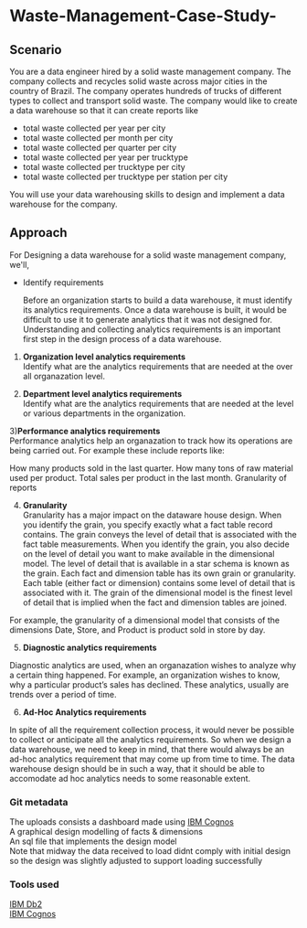 # Waste-Management-Case-Study-

## Scenario 
You are a data engineer hired by a solid waste management company. The company collects and recycles solid waste across major cities in the country of Brazil. The company operates hundreds of trucks of different types to collect and transport solid waste. The company would like to create a data warehouse so that it can create reports like  

* total waste collected per year per city 
* total waste collected per month per city 
* total waste collected per quarter per city 
* total waste collected per year per trucktype 
* total waste collected per trucktype per city 
* total waste collected per trucktype per station per city 

You will use your data warehousing skills to design and implement a data warehouse for the company.

## Approach 
For Designing a data warehouse for a solid waste management company, we'll,

* Identify requirements
   
   Before an organization starts to build a data warehouse, it must identify its analytics requirements. Once a data warehouse is built, it would be difficult to use it to generate analytics that it was not designed for. Understanding and collecting analytics requirements is an important first step in the design process of a data warehouse.

1) **Organization level analytics requirements** </br>
Identify what are the analytics requirements that are needed at the over all organazation level.

2) **Department level analytics requirements**</br>
Identify what are the analytics requirements that are needed at the level or various departments in the organization.

3)**Performance analytics requirements**</br>
Performance analytics help an organazation to track how its operations are being carried out. For example these include reports like:

How many products sold in the last quarter.
How many tons of raw material used per product.
Total sales per product in the last month.
Granularity of reports

4) **Granularity**</br>
Granularity has a major impact on the dataware house design. When you identify the grain, you specify exactly what a fact table record contains. The grain conveys the level of detail that is associated with the fact table measurements. When you identify the grain, you also decide on the level of detail you want to make available in the dimensional model. 
The level of detail that is available in a star schema is known as the grain. Each fact and dimension table has its own grain or granularity. Each table (either fact or dimension) contains some level of detail that is associated with it. The grain of the dimensional model is the finest level of detail that is implied when the fact and dimension tables are joined.

For example, the granularity of a dimensional model that consists of the dimensions Date, Store, and Product is product sold in store by day.


5) **Diagnostic analytics requirements**</br>

Diagnostic analytics are used, when an organazation wishes to analyze why a certain thing happened. For example, an organization wishes to know, why a particular product’s sales has declined. These analytics, usually are trends over a period of time.


6) **Ad-Hoc Analytics requirements**</br>

In spite of all the requirement collection process, it would never be possible to collect or anticipate all the analytics requirements. So when we design a data warehouse, we need to keep in mind, that there would always be an ad-hoc analytics requirement that may come up from time to time. The data warehouse design should be in such a way, that it should be able to accomodate ad hoc analytics needs to some reasonable extent.

### Git metadata

The uploads consists a dashboard made using [IBM Cognos](https://www.ibm.com/products/cognos-analytics) </br>
A graphical design modelling of facts & dimensions </br>
An sql file that implements the design model </br>
Note that midway the data received to load didnt comply with initial design so the design was slightly adjusted to support loading successfully </br>

### Tools used

[IBM Db2](https://www.ibm.com/products/db2) </br>
[IBM Cognos](https://www.ibm.com/products/cognos-analytics)

